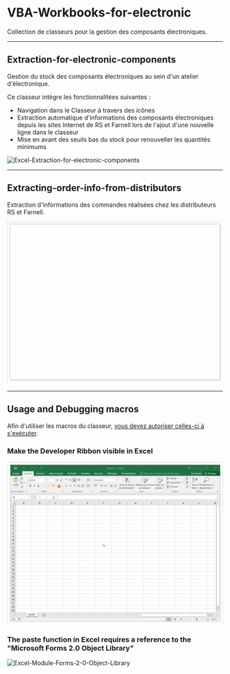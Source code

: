 # VBA-Workbooks-for-electronic

Collection de classeurs pour la gestion des composants électroniques.

---

## Extraction-for-electronic-components

Gestion du stock des composants électroniques au sein d'un atelier d'électronique.

Ce classeur intègre les fonctionnalitées suivantes :

- Navigation dans le Classeur à travers des icônes
- Extraction automatique d'informations des composants électroniques depuis les sites Internet de RS et Farnell lors de l'ajout d'une nouvelle ligne dans le classeur
- Mise en avant des seuils bas du stock pour renouveller les quantités minimums

![Excel-Extraction-for-electronic-components](Images/Excel-Extraction-for-electronic-components.gif)

---

## Extracting-order-info-from-distributors

Extraction d'informations des commandes réalisées chez les distributeurs RS et Farnell.

![Excel-Extraction-Distributeurs](Images/Excel-Extraction-Distributeurs.gif)

---

## Usage and Debugging macros

Afin d'utiliser les macros du classeur, [vous devez autoriser celles-ci à s'exécuter](https://support.microsoft.com/fr-fr/office/activer-ou-d%C3%A9sactiver-les-macros-dans-les-fichiers-office-12b036fd-d140-4e74-b45e-16fed1a7e5c6).

### Make the Developer Ribbon visible in Excel

![Excel-Ruban-Developpeur](Images/Excel-Ruban-Developpeur.gif)

### The paste function in Excel requires a reference to the "Microsoft Forms 2.0 Object Library"

![Excel-Module-Forms-2-0-Object-Library](Images/Excel-Module-Forms-2-0-Object-Library.gif)
